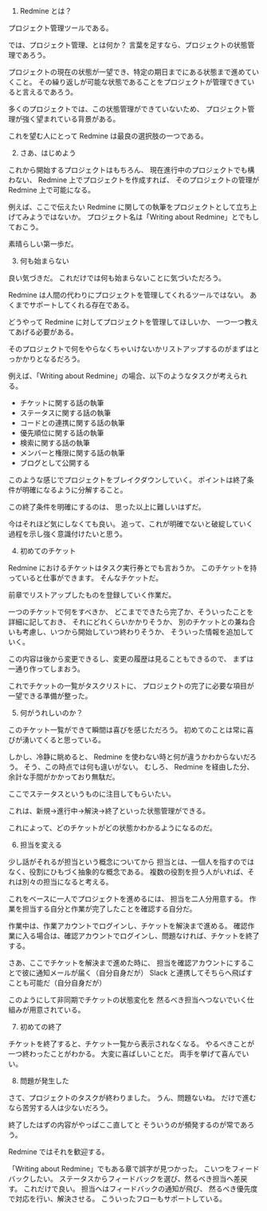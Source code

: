 1. Redmine とは？

プロジェクト管理ツールである。

では、プロジェクト管理、とは何か？
言葉を足すなら、プロジェクトの状態管理であろう。

プロジェクトの現在の状態が一望でき、特定の期日までにある状態まで進めていくこと。
その繰り返しが可能な状態であることをプロジェクトが管理できていると言えるであろう。

多くのプロジェクトでは、この状態管理ができていないため、
プロジェクト管理が強く望まれている背景がある。

これを望む人にとって Redmine は最良の選択肢の一つである。


2. さあ、はじめよう

これから開始するプロジェクトはもちろん、
現在進行中のプロジェクトでも構わない、
Redmine 上でプロジェクトを作成すれば、
そのプロジェクトの管理が Redmine 上で可能になる。

例えば、ここで伝えたい Redmine に関しての執筆をプロジェクトとして立ち上げてみようではないか。
プロジェクト名は「Writing about Redmine」とでもしておこう。

素晴らしい第一歩だ。

3. 何も始まらない

良い気づきだ。
これだけでは何も始まらないことに気づいただろう。

Redmine は人間の代わりにプロジェクトを管理してくれるツールではない。
あくまでサポートしてくれる存在である。

どうやって Redmine に対してプロジェクトを管理してほしいか、
一つ一つ教えてあげる必要がある。

そのプロジェクトで何をやらなくちゃいけないかリストアップするのがまずはとっかかりとなるだろう。

例えば、「Writing about Redmine」の場合、以下のようなタスクが考えられる。

- チケットに関する話の執筆
- ステータスに関する話の執筆
- コードとの連携に関する話の執筆
- 優先順位に関する話の執筆
- 検索に関する話の執筆
- メンバーと権限に関する話の執筆
- ブログとして公開する

このような感じでプロジェクトをブレイクダウンしていく。
ポイントは終了条件が明確になるように分解すること。

この終了条件を明確にするのは、
思った以上に難しいはずだ。

今はそれほど気にしなくても良い。
追って、これが明確でないと破綻していく過程を示し強く意識付けたいと思う。

4. 初めてのチケット

Redmine におけるチケットはタスク実行券とでも言おうか。
このチケットを持っていると仕事ができます。
そんなチケットだ。

前章でリストアップしたものを登録していく作業だ。

一つのチケットで何をすべきか、
どこまでできたら完了か、そういったことを詳細に記しておき、
それにどれくらいかかりそうか、
別のチケットとの兼ね合いも考慮し、いつから開始していつ終わりそうか、
そういった情報を追加していく。

この内容は後から変更できるし、変更の履歴は見ることもできるので、
まずは一通り作ってしまおう。

これでチケットの一覧がタスクリストに、
プロジェクトの完了に必要な項目が一望できる準備が整った。

5. 何がうれしいのか？

このチケット一覧ができて瞬間は喜びを感じただろう。
初めてのことは常に喜びが湧いてくると思っている。

しかし、冷静に眺めると、
Redmine を使わない時と何が違うかわからないだろう。
そう、この時点では何も違いがない。
むしろ、 Redmine を経由した分、余計な手間がかかっており無駄だ。

ここでステータスというものに注目してもらいたい。

これは、新規->進行中->解決->終了といった状態管理ができる。

これによって、どのチケットがどの状態かわかるようになるのだ。

6. 担当を変える

少し話がそれるが担当という概念についてから
担当とは、一個人を指すのではなく、役割にひもづく抽象的な概念である。
複数の役割を担う人がいれば、それは別々の担当になると考える。

これをベースに一人でプロジェクトを進めるには、
担当を二人分用意する。
作業を担当する自分と作業が完了したことを確認する自分だ。

作業中は、作業アカウントでログインし、チケットを解決まで進める。
確認作業に入る場合は、確認アカウントでログインし、問題なければ、チケットを終了する。

さあ、ここでチケットを解決まで進めた時に、
担当を確認アカウントにすることで彼に通知メールが届く（自分自身だが）
Slack と連携してそちらへ飛ばすことも可能だ（自分自身だが）

このようにして非同期でチケットの状態変化を
然るべき担当へつないでいく仕組みが用意されている。

7. 初めての終了

チケットを終了すると、チケット一覧から表示されなくなる。
やるべきことが一つ終わったことがわかる。
大変に喜ばしいことだ。
両手を挙げて喜んでいい。

8. 問題が発生した

さて、プロジェクトのタスクが終わりました。
うん、問題ないね。
だけで進むなら苦労する人は少ないだろう。

終了したはずの内容がやっぱここ直してと
そういうのが頻発するのが常であろう。

Redmine ではそれを歓迎する。

「Writing about Redmine」でもある章で誤字が見つかった。
こいつをフィードバックしたい。
ステータスからフィードバックを選び、然るべき担当へ差戻す。
これだけで良い。
担当へはフィードバックの通知が飛び、
然るべき優先度で対応を行い、解決させる。
こういったフローもサポートしている。
